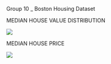 Group 10 _ Boston Housing Dataset

MEDIAN HOUSE VALUE DISTRIBUTION

![](image/ảnh1.png)

MEDIAN HOUSE PRICE

![](image/ảnh2.png)

